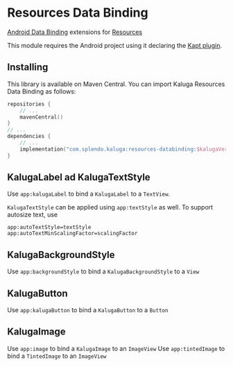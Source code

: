 # Resources Data Binding
[Android Data Binding](https://developer.android.com/topic/libraries/data-binding) extensions for [Resources](../resources)

This module requires the Android project using it declaring the [Kapt plugin](https://kotlinlang.org/docs/kapt.html).

## Installing
This library is available on Maven Central. You can import Kaluga Resources Data Binding as follows:

```kotlin
repositories {
    // ...
    mavenCentral()
}
// ...
dependencies {
    // ...
    implementation("com.splendo.kaluga:resources-databinding:$kalugaVersion")
}
```

## KalugaLabel ad KalugaTextStyle
Use `app:kalugaLabel` to bind a `KalugaLabel` to a `TextView`.

`KalugaTextStyle` can be applied using `app:textStyle` as well. To support autosize text, use

```
app:autoTextStyle=textStyle
app:autoTextMinScalingFactor=scalingFactor
```

## KalugaBackgroundStyle
Use `app:backgroundStyle` to bind a `KalugaBackgroundStyle` to a `View`

## KalugaButton
Use `app:kalugaButton` to bind a `KalugaButton` to a `Button`

## KalugaImage
Use `app:image` to bind a `KalugaImage` to an `ImageView`
Use `app:tintedImage` to bind a `TintedImage` to an `ImageView` 
